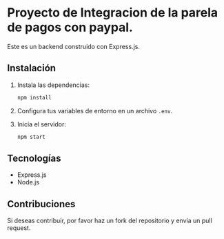 # Proyecto de Integracion de la parela de pagos con paypal.

Este es un backend construido con Express.js.

## Instalación

1. Instala las dependencias:
    ```bash
    npm install
    ```

2. Configura tus variables de entorno en un archivo `.env`.

3. Inicia el servidor:
    ```bash
    npm start
    ```

## Tecnologías

- Express.js
- Node.js

## Contribuciones

Si deseas contribuir, por favor haz un fork del repositorio y envía un pull request.
